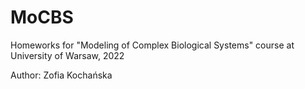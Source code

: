# MoCBS
Homeworks for "Modeling of Complex Biological Systems" course at University of Warsaw, 2022

Author: Zofia Kochańska
